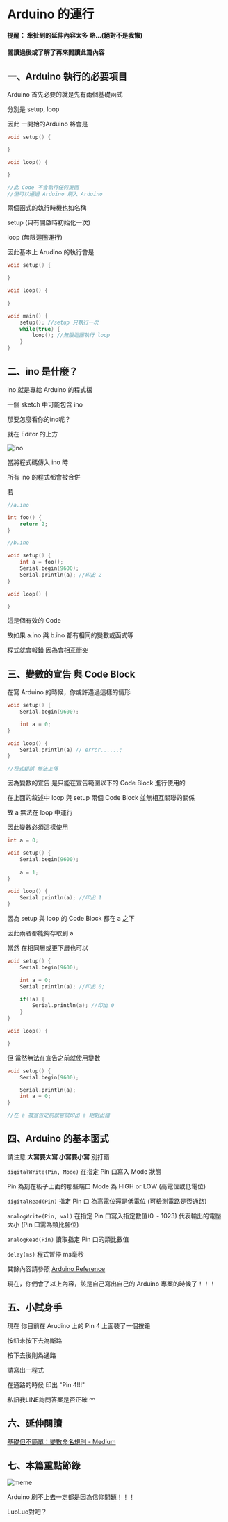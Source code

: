 # Arduino 的運行

#### 提醒： 牽扯到的延伸內容太多 略...(絕對不是我懶)
#### 閱讀過後或了解了再來閱讀此篇內容

## 一、Arduino 執行的必要項目

Arduino 首先必要的就是先有兩個基礎函式

分別是 setup, loop

因此 一開始的Arduino 將會是

```C++
void setup() {

}

void loop() {

}

//此 Code 不會執行任何東西
//但可以通過 Arduino 刷入 Arduino
```

兩個函式的執行時機也如名稱

setup (只有開啟時初始化一次)

loop (無限迴圈運行)

因此基本上 Arudino 的執行會是

```C++
void setup() {

}

void loop() {
    
}

void main() {
    setup(); //setup 只執行一次
    while(true) {
        loop(); //無限迴圈執行 loop
    }
}
```

## 二、ino 是什麼？

ino 就是專給 Arduino 的程式檔

一個 sketch 中可能包含 ino

那要怎麼看你的ino呢？

就在 Editor 的上方

![ino](https://i.imgur.com/OoV8LIP.png)

當將程式碼傳入 ino 時

所有 ino 的程式都會被合併

若
```C++
//a.ino

int foo() {
    return 2;
}
```

```C++
//b.ino

void setup() {
    int a = foo();
    Serial.begin(9600);
    Serial.println(a); //印出 2
}

void loop() {

}
```

這是個有效的 Code

故如果 a.ino 與 b.ino 都有相同的變數或函式等

程式就會報錯 因為會相互衝突

## 三、變數的宣告 與 Code Block

在寫 Arduino 的時候，你或許遇過這樣的情形

```C++
void setup() {
    Serial.begin(9600);

    int a = 0;
}

void loop() {
    Serial.println(a) // error......;
}

//程式錯誤 無法上傳
```

因為變數的宣告 是只能在宣告範圍以下的 Code Block 進行使用的

在上面的敘述中 loop 與 setup 兩個 Code Block 並無相互關聯的關係

故 a 無法在 loop 中運行

因此變數必須這樣使用

```C++
int a = 0;

void setup() {
    Serial.begin(9600);
    
    a = 1;
}

void loop() {
    Serial.println(a); //印出 1
}
```

因為 setup 與 loop 的 Code Block 都在 a 之下

因此兩者都能夠存取到 a

當然 在相同層或更下層也可以

```C++
void setup() {
    Serial.begin(9600);

    int a = 0;
    Serial.println(a); //印出 0;

    if(!a) {
        Serial.println(a); //印出 0
    }
}

void loop() {

}
```

但 當然無法在宣告之前就使用變數

```C++
void setup() {
    Serial.begin(9600);

    Serial.println(a);
    int a = 0;
}

//在 a 被宣告之前就嘗試印出 a 絕對出錯
```

## 四、Arduino 的基本函式

請注意 **大寫要大寫 小寫要小寫** 別打錯

`digitalWrite(Pin, Mode)` 在指定 Pin 口寫入 Mode 狀態

Pin 為刻在板子上面的那些端口 Mode 為 HIGH or LOW (高電位或低電位)

`digitalRead(Pin)` 指定 Pin 口 為高電位還是低電位 (可檢測電路是否通路)

`analogWrite(Pin, val)` 在指定 Pin 口寫入指定數值(0 ~ 1023) 代表輸出的電壓大小 (Pin 口需為類比腳位)

`analogRead(Pin)` 讀取指定 Pin 口的類比數值

`delay(ms)` 程式暫停 ms毫秒

其餘內容請參照 [Arduino Reference](https://www.arduino.cc/reference/en/)

現在，你們會了以上內容，該是自己寫出自己的 Arduino 專案的時候了！！！

## 五、小試身手

現在 你目前在 Arudino 上的 Pin 4 上面裝了一個按鈕

按鈕未按下去為斷路

按下去後則為通路

請寫出一程式

在通路的時候 印出 "Pin 4!!!"

私訊我LINE詢問答案是否正確 ^^

## 六、延伸閱讀

[基礎但不簡單：變數命名規則 - Medium](https://medium.com/%E7%A8%8B%E5%BC%8F%E6%84%9B%E5%A5%BD%E8%80%85/%E8%AE%8A%E6%95%B8%E5%91%BD%E5%90%8D-f53cd1115076)

## 七、本篇重點節錄

![meme](https://pbs.twimg.com/media/ElOY5IaXUAUQOFF?format=jpg)

Arduino 刷不上去一定都是因為信仰問題！！！

LuoLuo對吧？